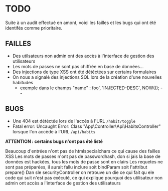 # TODO

Suite à un audit effectué en amont, voici les failles et les bugs qui ont été identifés comme prioritaire.

## FAILLES

* Des utilsateurs non admin ont des accès à l'interface de gestion des utilisateurs
* Les mots de passes ne sont pas chiffrée en base de données...
* Des injections de type XSS ont été détéctées sur certains formulaires
* On nous a signalé des injections SQL lors de la création d'une nouvelles habitudes
  * exemple dans le champs "name" : foo', 'INJECTED-DESC', NOW()); --

## BUGS

* Une 404 est détéctée lors de l'accès à l'URL ``/habit/toggle``
* Fatal error: Uncaught Error: Class "App\Controller\Api\HabitsController" lorsque l'on accède à l'URL  ``/api/habits``

**ATTENTION : certains bugs n'ont pas été listé**

Beaucoup d'entrées n'ont pas de htmlspecialchars ce qui cause des failles XSS
Les mots de passes n'ont pas de passwordhash, don si jais la base de données est hackées, tous les mots de passe sont en clairs
Les requetes ne sont pas préparées, il aurait fallu inclure soit bindParam soit l'attribut prepare()
Dan sle securityController on retrouve un die ce qui fait qu ele code qui suit n'est pas exécuté, ce qui explique pourquoi des utilisateur non admin ont accès a l'interface de gestion des utilisateurs 
